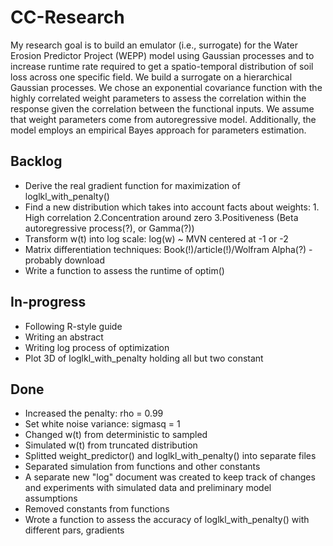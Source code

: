 # CC-Research

My research goal is to build an emulator (i.e., surrogate) for the Water Erosion Predictor Project (WEPP) model using Gaussian processes and to increase runtime rate required to get a spatio-temporal distribution of soil loss across one specific field. We build a surrogate on a hierarchical Gaussian processes. We chose an exponential covariance function with the highly correlated weight parameters to assess the correlation within the response given the correlation between the functional inputs. We assume that weight parameters come from autoregressive model. Additionally, the model employs an empirical Bayes approach for parameters estimation.




## Backlog
- Derive the real gradient function for maximization of loglkl_with_penalty()
- Find a new distribution which takes into account facts about weights: 1. High correlation 2.Concentration around zero 3.Positiveness (Beta autoregressive process(?), or Gamma(?))
- Transform w(t) into log scale: log(w) ~ MVN centered at -1 or -2
- Matrix differentiation techniques: Book(!)/article(!)/Wolfram Alpha(?) - probably download
- Write a function to assess the runtime of optim()




## In-progress
- Following R-style guide
- Writing an abstract
- Writing log process of optimization
- Plot 3D of loglkl_with_penalty holding all but two constant




## Done
- Increased the penalty: rho = 0.99
- Set white noise variance: sigmasq = 1 
- Changed w(t) from deterministic to sampled
- Simulated w(t) from truncated distribution
- Splitted weight_predictor() and loglkl_with_penalty() into separate files
- Separated simulation from functions and other constants
- A separate new "log" document was created to keep track of changes and experiments with simulated data and preliminary model assumptions
- Removed constants from functions
- Wrote a function to assess the accuracy of loglkl_with_penalty() with different pars, gradients

